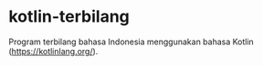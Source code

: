 # kotlin-terbilang

Program terbilang bahasa Indonesia menggunakan bahasa Kotlin (https://kotlinlang.org/).

